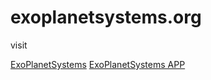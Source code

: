 # exoplanetsystems.org
visit 

[ExoPlanetSystems](http://exoplanetsystems.org)
[ExoPlanetSystems APP](http://exoplanetsystems.org/vis/public)
